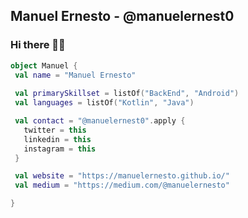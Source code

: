 ## Manuel Ernesto - @manuelernest0
### Hi there 👋🏿


```kotlin
object Manuel {
 val name = "Manuel Ernesto"
 
 val primarySkillset = listOf("BackEnd", "Android")
 val languages = listOf("Kotlin", "Java")

 val contact = "@manuelernest0".apply {
   twitter = this
   linkedin = this
   instagram = this
 }

 val website = "https://manuelernesto.github.io/"
 val medium = "https://medium.com/@manuelernesto"

}
```

